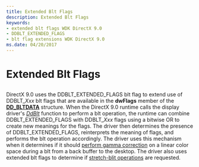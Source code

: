 ```yaml
---
title: Extended Blt Flags
description: Extended Blt Flags
keywords:
- extended blt flags WDK DirectX 9.0
- DDBLT_EXTENDED_FLAGS
- blt flag extensions WDK DirectX 9.0
ms.date: 04/20/2017
---
```


# Extended Blt Flags


## <span id="ddk_extended_blt_flags_gg"></span><span id="DDK_EXTENDED_BLT_FLAGS_GG"></span>


DirectX 9.0 uses the DDBLT\_EXTENDED\_FLAGS blt flag to extend use of DDBLT\_*Xxx* blt flags that are available in the **dwFlags** member of the [**DD\_BLTDATA**](/windows/win32/api/ddrawint/ns-ddrawint-dd_bltdata) structure. When the DirectX 9.0 runtime calls the display driver's [*DdBlt*](/windows/win32/api/ddrawint/nc-ddrawint-pdd_surfcb_blt) function to perform a blt operation, the runtime can combine DDBLT\_EXTENDED\_FLAGS with DDBLT\_*Xxx* flags using a bitwise OR to create new meanings for the flags. The driver then determines the presence of DDBLT\_EXTENDED\_FLAGS, reinterprets the meaning of flags, and performs the blt operation accordingly. The driver uses this mechanism when it determines if it should [perform gamma correction](performing-gamma-correction-on-swap-chains.md) on a linear color space during a blt from a back buffer to the desktop. The driver also uses extended blt flags to determine if [stretch-blit operations](supporting-stretch-blit-operations.md) are requested.

 

